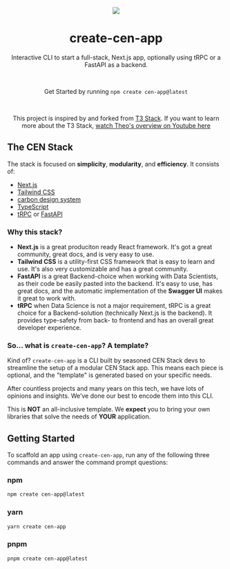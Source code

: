 <div align="center">
<img src="https://raw.githubusercontent.com/felixpahlke/create-cen-app/main/resources/bee.png">
</div>

<h1 align="center">
  create-cen-app
</h1>

<p align="center">
  Interactive CLI to start a full-stack, Next.js app, optionally using tRPC or a FastAPI as a backend.
</p>

<p align="center">
  
</p>

<br/>

<p align="center">Get Started by running <code>npm create cen-app@latest</code></p>

<div align="center">

</div>
<br/>

<p align="center">This project is inspired by and forked from <a rel="noopener noreferrer" target="_blank" href="https://init.tips">T3 Stack</a>. If you want to learn more about the T3 Stack, <a href="http://www.youtube.com/watch?v=PbjHxIuHduU" target="_blank">
  watch Theo's overview on Youtube here
</a></p>

<h2 id="about">The CEN Stack</h2>

The stack is focused on **simplicity**, **modularity**, and **efficiency**. It consists of:

- [Next.js](https://nextjs.org)
- [Tailwind CSS](https://tailwindcss.com)
- [carbon design system](https://www.carbondesignsystem.com)
- [TypeScript](https://typescriptlang.org)
- [tRPC](https://trpc.io) or [FastAPI](https://fastapi.tiangolo.com)

<!-- - [Prisma](https://prisma.io) -->
<!-- - [NextAuth.js](https://next-auth.js.org) -->

### Why this stack?

- **Next.js** is a great produciton ready React framework. It's got a great community, great docs, and is very easy to use.
- **Tailwind CSS** is a utility-first CSS framework that is easy to learn and use. It's also very customizable and has a great community.
- **FastAPI** is a great Backend-choice when working with Data Scientists, as their code be easily pasted into the backend. It's easy to use, has great docs, and the automatic implementation of the **Swagger UI** makes it great to work with.
- **tRPC** when Data Science is not a major requirement, tRPC is a great choice for a Backend-solution (technically Next.js is the backend). It provides type-safety from back- to frontend and has an overall great developer experience.

### So... what is `create-cen-app`? A template?

Kind of? `create-cen-app` is a CLI built by seasoned CEN Stack devs to streamline the setup of a modular CEN Stack app. This means each piece is optional, and the "template" is generated based on your specific needs.

After countless projects and many years on this tech, we have lots of opinions and insights. We’ve done our best to encode them into this CLI.

This is **NOT** an all-inclusive template. We **expect** you to bring your own libraries that solve the needs of **YOUR** application.

<h2 id="getting-started">Getting Started</h2>

To scaffold an app using `create-cen-app`, run any of the following three commands and answer the command prompt questions:

### npm

```bash
npm create cen-app@latest
```

### yarn

```bash
yarn create cen-app
```

### pnpm

```bash
pnpm create cen-app@latest
```
